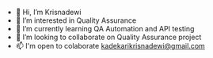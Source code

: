 - 👋 Hi, I’m Krisnadewi
- 👀 I’m interested in Quality Assurance
- 🌱 I’m currently learning QA Automation and API testing
- 💞️ I’m looking to collaborate on Quality Assurance project
- 📫 I'm open to colaborate kadekarikrisnadewi@gmail.com

<!---
Krisnadewi87/Krisnadewi87 is a ✨ special ✨ repository because its `README.md` (this file) appears on your GitHub profile.
You can click the Preview link to take a look at your changes.
--->
